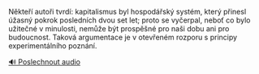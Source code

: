 
Někteří autoři tvrdí: kapitalismus byl hospodářský systém, který přinesl úžasný pokrok posledních dvou set let; proto se vyčerpal, neboť co bylo užitečné v minulosti, nemůže být prospěšné pro naši dobu ani pro budoucnost. Taková argumentace je v otevřeném rozporu s principy experimentálního poznání.

[🔊 Poslechnout audio](/data/7-paragraphs/audio/chapter_54/para_008-Nkte-autoi-tvrd-kapitalismus-byl-hospodsk.mp3)
